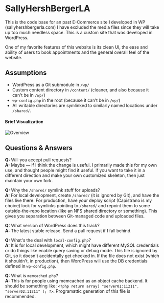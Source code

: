 # SallyHershBergerLA

This is the code base for an past E-Commerce site I developed in WP (sallyhershbergerla.com) I have excluded the media files since they will take up too much needless space. This is a custom site that was developed in WordPress.

One of my favorite features of this website is its clean UI, the ease and ability of users to book appointments and the general overall feel of the website.
## Assumptions

* WordPress as a Git submodule in `/wp/`
* Custom content directory in `/content/` (cleaner, and also because it can't be in `/wp/`)
* `wp-config.php` in the root (because it can't be in `/wp/`)
* All writable directories are symlinked to similarly named locations under `/shared/`.


#### Brief Visualization

![Overview](./SallyHB.gif)


## Questions & Answers

**Q:** Will you accept pull requests?  
**A:** Maybe — if I think the change is useful. I primarily made this for my own use, and thought people might find it useful. If you want to take it in a different direction and make your own customized skeleton, then just maintain your own fork.

**Q:** Why the `/shared/` symlink stuff for uploads?  
**A:** For local development, create `/shared/` (it is ignored by Git), and have the files live there. For production, have your deploy script (Capistrano is my choice) look for symlinks pointing to `/shared/` and repoint them to some outside-the-repo location (like an NFS shared directory or something). This gives you separation between Git-managed code and uploaded files.

**Q:** What version of WordPress does this track?  
**A:** The latest stable release. Send a pull request if I fall behind.

**Q:** What's the deal with `local-config.php`?  
**A:** It is for local development, which might have different MySQL credentials or do things like enable query saving or debug mode. This file is ignored by Git, so it doesn't accidentally get checked in. If the file does not exist (which it shouldn't, in production), then WordPress will use the DB credentials defined in `wp-config.php`.

**Q:** What is `memcached.php`?  
**A:** This is for people using memcached as an object cache backend. It should be something like: `<?php return array( "server01:11211", "server02:11211" ); ?>`. Programattic generation of this file is recommended.

